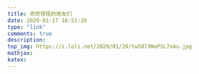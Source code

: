 ```yaml
---
title: 奇奇怪怪的朋友们
date: 2020-01-17 16:51:26
type: "link"
comments: true
description:
top_img: https://i.loli.net/2020/01/20/tw58l9WaPSL7oAu.jpg
mathjax:
katex:
---
```

